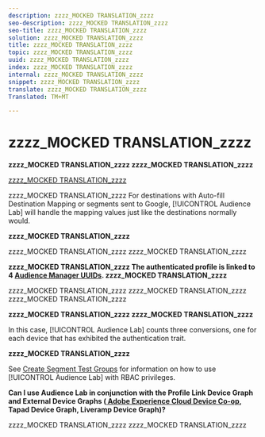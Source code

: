 ```yaml
---
description: zzzz_MOCKED TRANSLATION_zzzz
seo-description: zzzz_MOCKED TRANSLATION_zzzz
seo-title: zzzz_MOCKED TRANSLATION_zzzz
solution: zzzz_MOCKED TRANSLATION_zzzz
title: zzzz_MOCKED TRANSLATION_zzzz
topic: zzzz_MOCKED TRANSLATION_zzzz
uuid: zzzz_MOCKED TRANSLATION_zzzz
index: zzzz_MOCKED TRANSLATION_zzzz
internal: zzzz_MOCKED TRANSLATION_zzzz
snippet: zzzz_MOCKED TRANSLATION_zzzz
translate: zzzz_MOCKED TRANSLATION_zzzz
Translated: TM+MT

---
```



# zzzz_MOCKED TRANSLATION_zzzz

**zzzz_MOCKED TRANSLATION_zzzz zzzz_MOCKED TRANSLATION_zzzz**



[zzzz_MOCKED TRANSLATION_zzzz](http://www.google.com)


zzzz_MOCKED TRANSLATION_zzzz For destinations with Auto-fill Destination Mapping or segments sent to Google, [!UICONTROL  Audience Lab] will handle the mapping values just like the destinations normally would.

**zzzz_MOCKED TRANSLATION_zzzz**

zzzz_MOCKED TRANSLATION_zzzz zzzz_MOCKED TRANSLATION_zzzz

**zzzz_MOCKED TRANSLATION_zzzz The authenticated profile is linked to 4 [ Audience Manager UUIDs](https://marketing.adobe.com/resources/help/en_US/aam/ids-in-aam.html). zzzz_MOCKED TRANSLATION_zzzz**

zzzz_MOCKED TRANSLATION_zzzz zzzz_MOCKED TRANSLATION_zzzz zzzz_MOCKED TRANSLATION_zzzz

**zzzz_MOCKED TRANSLATION_zzzz zzzz_MOCKED TRANSLATION_zzzz**

In this case, [!UICONTROL  Audience Lab] counts three conversions, one for each device that has exhibited the authentication trait.

**zzzz_MOCKED TRANSLATION_zzzz**

See [ Create Segment Test Groups](https://marketing.adobe.com/resources/help/en_US/aam/ids-in-aam.html) for information on how to use [!UICONTROL  Audience Lab] with RBAC privileges.

**Can I use Audience Lab in conjunction with the Profile Link Device Graph and External Device Graphs ([ Adobe Experience Cloud Device Co-op](https://marketing.adobe.com/resources/help/en_US/mcdc/mcdc-overview.html), Tapad Device Graph, Liveramp Device Graph)?**

zzzz_MOCKED TRANSLATION_zzzz zzzz_MOCKED TRANSLATION_zzzz
